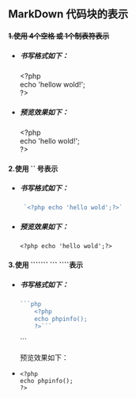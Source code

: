 ## MarkDown 代码块的表示

#### ~~1.使用 4个空格 或 1个制表符表示~~

* ##### 书写格式如下：

  &lt;?php  
   echo 'hellow wold!';  
   ?&gt;

* ##### 预览效果如下：

  &lt;?php  
   echo 'hello wold!';  
  ?&gt;

#### 2.使用 \`\` 号表示

* ##### 书写格式如下：

  ```php
   `<?php echo 'hello wold';?>`
  ```
* ##### 预览效果如下：

  `<?php echo 'hello wold';?>`

#### 3.使用 ``````` ``` ````表示

* ##### 书写格式如下：

  ```php
  ```php
      <?php
      echo phpinfo();
      ?>```
  ```

  \`\`\`

  预览效果如下：

* ```
  <?php
  echo phpinfo();
  ?>
  ```



